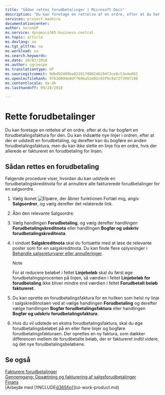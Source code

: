 ```yaml
---
title: "Sådan rettes forudbetalinger | Microsoft Docs"
description: "Du kan foretage en rettelse af en ordre, efter at du har bogført en forudbetalingsfaktura for den. Du kan indsætte nye linjer i ordren, efter at der er udstedt en forudbetaling, og derefter kan du bogføre en anden forudbetalingsfaktura, men du kan ikke slette en linje fra en ordre, hvis der allerede er faktureret en forudbetaling for linjen."
services: project-madeira
documentationcenter: 
author: SorenGP
ms.service: dynamics365-business-central
ms.topic: article
ms.devlang: na
ms.tgt_pltfrm: na
ms.workload: na
ms.search.keywords: 
ms.date: 10/01/2018
ms.author: sgroespe
ms.translationtype: HT
ms.sourcegitcommit: 9dbd92409ba02281f008246194f3ce0c53e4e001
ms.openlocfilehash: 97b3d094e8df7696a52e02c93f9c9a72f3997198
ms.contentlocale: da-dk
ms.lasthandoff: 09/28/2018

---
```

# <a name="correct-prepayments"></a>Rette forudbetalinger
Du kan foretage en rettelse af en ordre, efter at du har bogført en forudbetalingsfaktura for den. Du kan indsætte nye linjer i ordren, efter at der er udstedt en forudbetaling, og derefter kan du bogføre en anden forudbetalingsfaktura, men du kan ikke slette en linje fra en ordre, hvis der allerede er faktureret en forudbetaling for linjen.  

## <a name="to-correct-a-prepayment"></a>Sådan rettes en forudbetaling
Følgende procedure viser, hvordan du kan udstede en forudbetalingskreditnota for at annullere alle fakturerede forudbetalinger for en salgsordre.  
1. Vælg ikonet ![Elpære, der åbner funktionen Fortæl mig](media/ui-search/search_small.png "Fortæl mig, hvad du vil foretage dig"), angiv **Salgsordrer**, og vælg derefter det relaterede link.  
2. Åbn den relevante Salgsordre.
3. Vælg handlingen **Forudbetaling**, og vælg derefter handlingen **Forudbetalingskreditnota** eller handlingen **Bogfør og udskriv forudbetalingskreditnota**.  
4. I vinduet **Salgskreditnota** skal du fortsætte med at løse de relevante poster som for en salgskreditnota. Du kan finde flere oplysninger i [Behandle salgsreturvarer eller annulleringer](sales-how-process-sales-returns-cancellations.md).     

    > [!NOTE]  
    > For at reducere beløbet i feltet **Linjebeløb** skal du først øge forudbetalingsprocenten på linjen, så værdien i feltet **Linjebeløb for forudbetaling** ikke bliver mindre end værdien i feltet **Forudbetalt beløb faktureret**.

5. Du kan oprette en forudbetalingsfaktura for en hvilken som helst ny linje i salgskreditnotaen ved at vælge handlingen **Forudbetaling** og derefter vælge handlingen **Bogfør forudbetalingsfaktura** eller handlingen **Bogfør og udskriv forudbetalingsfaktura**.  
6. Hvis du vil udstede en ekstra forudbetalingsfaktura, skal du øge forudbetalingsbeløbet på en eller flere linjer og bogføre forudbetalingsfakturaen. Der oprettes en ny faktura, som dækker differencen mellem de forudbetalte beløb, der er faktureret indtil videre, og det nye forudbetalingsbeløbene.  

## <a name="see-also"></a>Se også  
[Fakturere forudbetalinger](finance-invoice-prepayments.md)  
[Gennemgang: Opsætning og fakturering af salgsforudbetalinger](walkthrough-setting-up-and-invoicing-sales-prepayments.md)  
[Finans](finance.md)  
[Arbejde med [!INCLUDE[d365fin](includes/d365fin_md.md)]](ui-work-product.md)

